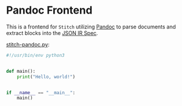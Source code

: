 # Pandoc Frontend

This is a frontend for `Stitch` utilizing [Pandoc](https://pandoc.org) to parse
documents and extract blocks into the [JSON IR Spec](./json_spec.md).

[stitch-pandoc.py](stitch-pandoc.py):
```python
#!/usr/bin/env python3


def main():
    print("Hello, world!")


if __name__ == "__main__":
    main()
```
